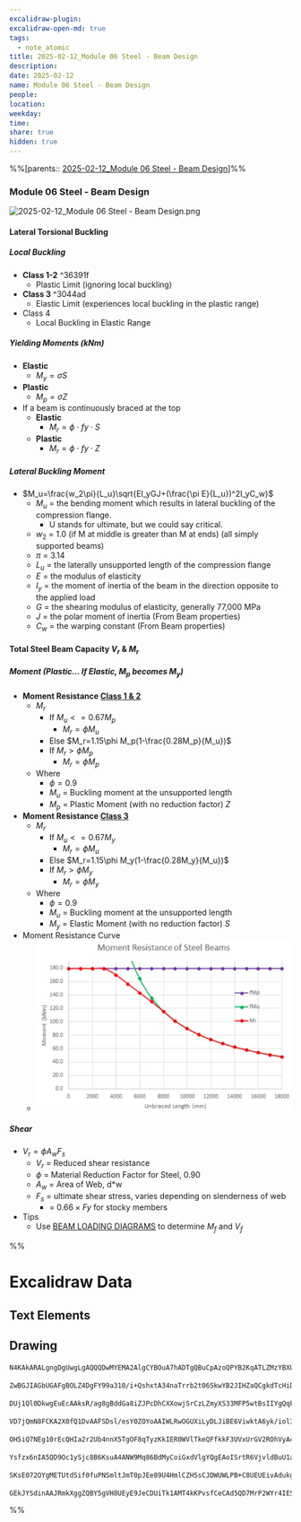 ```yaml
---
excalidraw-plugin: 
excalidraw-open-md: true
tags:
  - note_atomic
title: 2025-02-12_Module 06 Steel - Beam Design
description: 
date: 2025-02-12
name: Module 06 Steel - Beam Design
people: 
location: 
weekday: 
time: 
share: true
hidden: true
---
```

%%[parents:: [2025-02-12_Module 06 Steel - Beam Design](index.md)]%%
### Module 06 Steel - Beam Design

![2025-02-12_Module 06 Steel - Beam Design.png](Periodic%20Notes/Atomic/2025/2025-02-12_Module%2006%20Steel%20-%20Beam%20Design/2025-02-12_Module%2006%20Steel%20-%20Beam%20Design.png)

#### Lateral Torsional Buckling

##### Local Buckling
- **Class 1-2** ^36391f
	- Plastic Limit (ignoring local buckling)
- **Class 3** ^3044ad
	- Elastic Limit (experiences local buckling in the plastic range)
- Class 4
	- Local Buckling in Elastic Range

##### Yielding Moments (kNm)
- **Elastic**
	- $M_y=\sigma S$
- **Plastic**
	- $M_p=\sigma Z$
- If a beam is continuously braced at the top
	- **Elastic**
		- $M_r=\phi \cdot fy \cdot S$
	- **Plastic**
		- $M_r=\phi \cdot fy \cdot Z$

##### Lateral Buckling Moment
- $M_u=\frac{w_2\pi}{L_u}\sqrt{EI_yGJ+(\frac{\pi E}{L_u})^2I_yC_w}$
	- $M_u$ = the bending moment which results in lateral buckling of the compression flange. 
		- U stands for ultimate, but we could say critical.
	- $w_2$ = 1.0 (if M at middle is greater than M at ends)  (all simply supported beams)
	- $\pi$ = 3.14
	- $L_u$ = the laterally unsupported length of the compression flange
	- $E$ = the modulus of elasticity
	- $I_y$ = the moment of inertia of the beam in the direction opposite to the applied load
	- $G$ = the shearing modulus of elasticity, generally 77,000 MPa
	- $J$ = the polar moment of inertia (From Beam properties)
	- $C_w$ = the warping constant (From Beam properties)

#### Total Steel Beam Capacity $V_r$ & $M_r$

##### Moment (Plastic… If Elastic, $M_p$ becomes $M_y$)
- **Moment Resistance [Class 1 & 2](index.md#36391f)**
	- $M_r$
		- If $M_u<=0.67M_p$
			- $M_r=\phi M_u$
		- Else $M_r=1.15\phi M_p(1-\frac{0.28M_p}{M_u})$
		- If $M_r>\phi M_p$
			- $M_r=\phi M_p$
	- Where
		- $\phi=0.9$
		- $M_u$ = Buckling moment at the unsupported length
		- $M_p$ = Plastic Moment (with no reduction factor) $Z$
- **Moment Resistance [Class 3](index.md#3044ad)**
	- $M_r$
		- If $M_u<=0.67M_y$
			- $M_r=\phi M_u$
		- Else $M_r=1.15\phi M_y(1-\frac{0.28M_y}{M_u})$
		- If $M_r>\phi M_y$
			- $M_r=\phi M_y$
	- Where
		- $\phi=0.9$
		- $M_u$ = Buckling moment at the unsupported length
		- $M_y$ = Elastic Moment (with no reduction factor) $S$
- Moment Resistance Curve
	- ![371x248](./Attachments/2025-02-12_Module%2006%20Steel%20-%20Beam%20Design/image.webp)

##### Shear
- $V_r=\phi A_wF_s$
	- $V_r$ = Reduced shear resistance
	- $\phi$ = Material Reduction Factor for Steel, 0.90
	- $A_w$ = Area of Web, d*w
	- $F_s$ = ultimate shear stress, varies depending on slenderness of web
		- = $0.66\times Fy$ for stocky members
- Tips
	- Use [BEAM LOADING DIAGRAMS](../../../../../Courses/2025/ARC2046H/Attachments/ARC2046H/BEAM%20LOADING%20DIAGRAMS.pdf) to determine $M_f$ and $V_f$


%%
# Excalidraw Data

## Text Elements

## Drawing
```compressed-json
N4KAkARALgngDgUwgLgAQQQDwMYEMA2AlgCYBOuA7hADTgQBuCpAzoQPYB2KqATLZMzYBXUtiRoIACyhQ4zZAHoFAc0JRJQgEYA6bGwC2CgF7N6hbEcK4OCtptbErHALRY8RMpWdx8Q1TdIEfARcZgRmBShcZQUebQA2bQAOGjoghH0EDihmbgBtcDBQMBKIEm4IAHlneIBFSoBHAGsGgGEAVQaAKwARdopNAGZamDYYVJLIWEQK3FJSNip+Usxu

ZwBGJIAGbUGAFgBOLZ4DgFY99a310/i+QshxtA34naTrrb2t06SkwYB2JIHZaQCgkdTcHiDQYJA57H6nHinQZHW6nYFSBCEZTSbgHRJ/eJ7HhJHik+I3RHo6zKYLcLbo5hQBZNBCtNj4NikCoAYnWCD5fImpU0uGwTWUCyEHGIbI5XIkTOszDgcyyUCFkAAZoR8PgAMqwWkSQQeDUQRnMhAAdTBkghDKZbBZBpgRvQJvK6Ml2I44VyaHp9wgbBV2

DUj1Ql0DkwgEuEcAAksR/ag8gBddGa8iZJPcDhCXXowjSrCzLZmyXS33MFP5wtBsIIYgQqF7eLrSHrdGMFjsLhoE7dpisTgAOU4Ym4f2Rg1Jg3WQKDhGYPXSUCb3CZQgQ6M0wmlAFFgplsrWC/h0UI4MRcOvm2h1tO24N4Qdrnt0UQOE08+fP2wxQ3NBNQIMJ0TgNhixyfJ7jAApJhKaMEK2WCM1g+CEMhaF4lheFEWRLZUWBEo8W0AkiRJMkKVO

VD7jQmN8FCKA2X0fQ1DvAAFSDsl/esY0ZOYoAAIWLRwOGUXiLyDLJiBE6ViwktA6yk/iolIKAAEF5kWSQQnvVBlPRGStIWChdNwfSIDmUyzSCPcKCA1AQPwMJCgAX2WYpSnKCQDySABpehSEGABxAAtJIABUwogzUtmwABNVp6AS/yzWmcR0ECbAonE2l0VWJ4eC+bQjlhc59lOP4tnnO4YwjZxZwOGF2z+NseGuEkavRUFiHBNBBiubQeD2ac/n

OH5iQ7NEg10rEcQHIa2r2Ub4nnX5TgOF8qTyzKkIER0WVlTkeQFfkkF3UVxUrGV2ROhVyA4ZVVR4zMdX1Q1MvNdlPQbQ7rVte0/stF03W+00vWEH0/TpdEQ1FcNuCjdE4yvJMU3TTNswQXMlL/JcS0K9BcHWCt92Iaszz40pG309ZrjxS5ARmmMexHfteCSIdezHCdMuKl5TmOGquyXFc10crcdyDPcpWII8MjVKmVNKK8bzvJGnzWn4kj2QY1s/

Ysfzx6nIA5QD9Oc1ySjc8B6KsuA4ANW9Mq86BdMyCoiGxdVlgYQgEAoISrtR6VjvldBuU1aOY6FCBsBEQJsgTdd9ANS1w9O87BT9hP5jVFOMmDsVQ9uuUKkVJ6VST33CnjxOC9TgAxd7Qa+j1m1zhvk9T9OnQBvq7QHLv857jI++dT6Kg7uO85rwv9AAJShyRKdhuu58bjJKlDRGHy2JD69HqAF6bzgoCb3A2PwCMuY37uT+b8+9UIIx+cPzex/0

SKsE072OYgMETUtdSif0fuPNSmltJmT0pJEe89U4HmlCZHSsCJDWUWLPB+C8UEUEivAdukg5hwDjswbACxdQAA1uCEiSNoQi1V1jxBeNcIidcyEUPwAlGhj5kja0GjcQkhE6qQCMGwAw3AvKQHoAQbcSN3LwK3kvcma9jRENICQv2EoSAvzfhCQ+2jiAGgQCQtALNICGIALJsGIAgJBuBNDBEtqBaWpRDGZzQFIiAQl2SWVIMoEUAAKDqfxqC8Ef

GEkJYSdinAAJRmkXggZQBY5gVH8UEyE9JeCDUiTk1AMT4kKPvsfCeCAd5QD7MrP2WYr4IESSWUgClJHSQ4A4pxm5SDbnRNgIgpjUBS3RK0z2aABlBmEFAL8mUpZFNKHYLoCAcrMD1K0uA1jbH2McY5K2rjICigqYwSK4j8DNJjBlae6Qcp9jNAnRkBh8EzBNirM2AEWTOJcjss2TENKXIOUcyS7lwAeToNqYIKZgC2zckAA=
```
%%